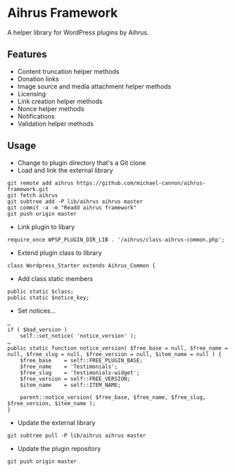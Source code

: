 # Aihrus Framework

A helper library for WordPress plugins by Aihrus.

## Features

* Content truncation helper methods
* Donation links
* Image source and media attachment helper methods
* Licensing
* Link creation helper methods
* Nonce helper methods
* Notifications
* Validation helper methods

## Usage

* Change to plugin directory that's a Git clone
* Load and link the external library

```
git remote add aihrus https://github.com/michael-cannon/aihrus-framework.git
git fetch aihrus 
git subtree add -P lib/aihrus aihrus master
git commit -a -m "Readd aihrus framework"
git push origin master
```

* Link plugin to libary

```
require_once WPSP_PLUGIN_DIR_LIB . '/aihrus/class-aihrus-common.php';
```

* Extend plugin class to library

```
class Wordpress_Starter extends Aihrus_Common {
```

* Add class static members

```
public static $class;
public static $notice_key;
```

* Set notices…

```
…
if ( $bad_version )
	self::set_notice( 'notice_version' );
…
public static function notice_version( $free_base = null, $free_name = null, $free_slug = null, $free_version = null, $item_name = null ) {
	$free_base    = self::FREE_PLUGIN_BASE;
	$free_name    = 'Testimonials';
	$free_slug    = 'testimonials-widget';
	$free_version = self::FREE_VERSION;
	$item_name    = self::ITEM_NAME;

	parent::notice_version( $free_base, $free_name, $free_slug, $free_version, $item_name );
}
```

* Update the external library

```
git subtree pull -P lib/aihrus aihrus master
```

* Update the plugin repository

```
git push origin master
```
